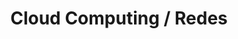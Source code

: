 ---
layout: default
title: Cloud Computing / Redes
nav_order: 1
parent: Taxonomía
has_children: true
---